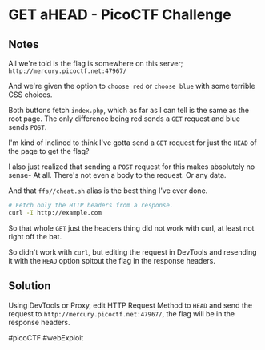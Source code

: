 # GET aHEAD - PicoCTF Challenge

## Notes
All we're told is the flag is somewhere on this server;
`http://mercury.picoctf.net:47967/`

And we're given the option to `choose red` or `choose blue` with some terrible CSS choices. 

Both buttons fetch `index.php`, which as far as I can tell is the same as the root page. The only difference being red sends a `GET` request and blue sends `POST`.

I'm kind of inclined to think I've gotta send a `GET` request for just the `HEAD` of the page to get the flag?

I also just realized that sending a `POST` request for this makes absolutely no sense- At all. There's not even a body to the request. Or any data. 

And that `ffs//cheat.sh` alias is the best thing I've ever done.

```bash
# Fetch only the HTTP headers from a response.
curl -I http://example.com
```

So that whole `GET` just the headers thing did not work with curl, at least not right off the bat.

So didn't work with `curl`, but editing the request in DevTools and resending it with the `HEAD` option spitout the flag in the response headers. 

## Solution
Using DevTools or Proxy, edit HTTP Request Method to `HEAD` and send the request to `http://mercury.picoctf.net:47967/`, the flag will be in the response headers. 

#picoCTF #webExploit 